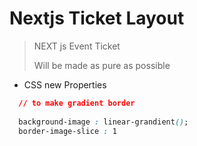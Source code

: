 # Nextjs Ticket Layout
> NEXT js Event Ticket 
> 
> Will be made as pure as possible


* CSS new Properties 
```css
  // to make gradient border
  
  background-image : linear-grandient();
  border-image-slice : 1
```
